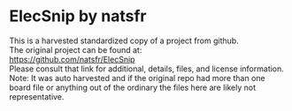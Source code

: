 
# ElecSnip by natsfr  
This is a harvested standardized copy of a project from github.  
The original project can be found at:  
https://github.com/natsfr/ElecSnip  
Please consult that link for additional, details, files, and license information.  
Note: It was auto harvested and if the original repo had more than one board file or anything out of the ordinary the files here are likely not representative.  
    